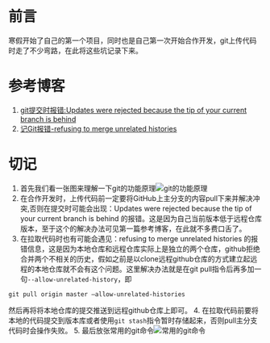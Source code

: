 # 前言
寒假开始了自己的第一个项目，同时也是自己第一次开始合作开发，git上传代码时走了不少弯路，在此将这些坑记录下来。

# 参考博客
1. [git提交时报错:Updates were rejected because the tip of your current branch is behind](https://www.jianshu.com/p/004f47f908c5)
2. [记Git报错-refusing to merge unrelated histories](https://blog.csdn.net/u012145252/article/details/80628451)

# 切记
1. 首先我们看一张图来理解一下git的功能原理![git的功能原理](https://img-blog.csdnimg.cn/20190119173004814.png?x-oss-process=image/watermark,type_ZmFuZ3poZW5naGVpdGk,shadow_10,text_aHR0cHM6Ly9ibG9nLmNzZG4ubmV0L3FxXzQyMzQ3NzU1,size_16,color_FFFFFF,t_70)
2. 在合作开发时，上传代码前一定要将GitHub上主分支的内容pull下来并解决冲突,否则在提交时可能会出现：Updates were rejected because the tip of your current branch is behind 的报错。这是因为自己当前版本低于远程仓库版本，至于这个的解决办法可见第一篇参考博客，在此就不多费口舌了。
3. 在拉取代码时也有可能会遇见：refusing to merge unrelated histories 的报错信息，这是因为本地仓库和远程仓库实际上是独立的两个仓库，github拒绝合并两个不相关的历史，假如之前是以clone远程github仓库的方式建立起远程的本地仓库就不会有这个问题。这里解决办法就是在git pull指令后再多加一句`--allow-unrelated-history`，即

```
git pull origin master –allow-unrelated-histories
```
然后再将将本地仓库的提交推送到远程github仓库上即可。
4. 在拉取代码前要将本地的代码提交到版本库或者使用`git stash`指令暂时存储起来，否则pull主分支代码时会操作失败。
5. 最后放张常用的git命令![常用的git命令](https://img-blog.csdnimg.cn/20190119174915895.png?x-oss-process=image/watermark,type_ZmFuZ3poZW5naGVpdGk,shadow_10,text_aHR0cHM6Ly9ibG9nLmNzZG4ubmV0L3FxXzQyMzQ3NzU1,size_16,color_FFFFFF,t_70)
